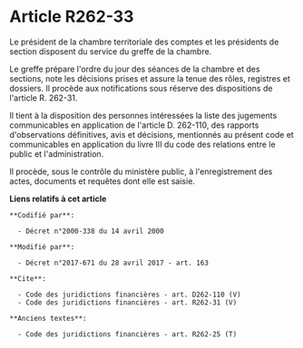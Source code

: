# Article R262-33

Le président de la chambre territoriale des comptes et les présidents de section disposent du service du greffe de la
chambre. 

Le greffe prépare l'ordre du jour des séances de la chambre et des sections, note les décisions prises et assure la tenue des
rôles, registres et dossiers. Il procède aux notifications sous réserve des dispositions de l'article R. 262-31. 

Il tient à la disposition des personnes intéressées la liste des jugements communicables en application de l'article D.
262-110, des rapports d'observations définitives, avis et décisions, mentionnés au présent code et communicables en
application du livre III du code des relations entre le public et l'administration. 

Il procède, sous le contrôle du ministère public, à l'enregistrement des actes, documents et requêtes dont elle est saisie.

**Liens relatifs à cet article**

	**Codifié par**:

	  - Décret n°2000-338 du 14 avril 2000

	**Modifié par**:

	  - Décret n°2017-671 du 28 avril 2017 - art. 163

	**Cite**:

	  - Code des juridictions financières - art. D262-110 (V)
	  - Code des juridictions financières - art. R262-31 (V)

	**Anciens textes**:

	  - Code des juridictions financières - art. R262-25 (T)
